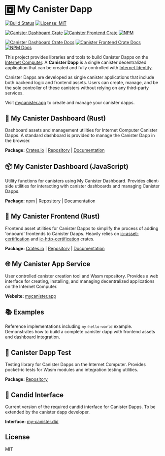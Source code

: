 # <img src="./my-canister-app/static/favicon.svg" alt="My Canister" width="32" height="32" style="vertical-align: middle;"> My Canister Dapp

[![Build Status](https://github.com/Web3NL/my-canister-dapp/workflows/Release/badge.svg)](https://github.com/Web3NL/my-canister-dapp/actions)
[![License: MIT](https://img.shields.io/badge/License-MIT-green.svg)](https://opensource.org/licenses/MIT)

[![Canister Dashboard Crate](<https://img.shields.io/crates/v/my-canister-dashboard.svg?label=Canister%20Dashboard%20Crate>)](https://crates.io/crates/my-canister-dashboard)
[![Canister Frontend Crate](<https://img.shields.io/crates/v/my-canister-frontend.svg?label=Canister%20Frontend%20Crate>)](https://crates.io/crates/my-canister-frontend)
[![NPM](<https://img.shields.io/npm/v/@web3nl/my-canister-dashboard.svg?label=NPM>)](https://www.npmjs.com/package/@web3nl/my-canister-dashboard)

[![Canister Dashboard Crate Docs](<https://img.shields.io/docsrs/my-canister-dashboard?label=Canister%20Dashboard%20Crate%20Docs>)](https://docs.rs/my-canister-dashboard)
[![Canister Frontend Crate Docs](<https://img.shields.io/docsrs/my-canister-frontend?label=Canister%20Frontend%20Crate%20Docs>)](https://docs.rs/my-canister-frontend)
[![NPM Docs](<https://img.shields.io/badge/NPM%20Docs-GitHub%20Pages-blue>)](https://web3nl.github.io/my-canister-dapp/web3nl-my-canister-dashboard-js/)

This project provides libraries and tools to build Canister Dapps on the [Internet Computer](https://internetcomputer.org). A **Canister Dapp** is a single canister decentralized application that can be created and fully controlled with [Internet Identity](https://identity.internetcomputer.org).

Canister Dapps are developed as single canister applications that include both backend logic and frontend assets. Users can create, manage, and be the sole controller of these canisters without relying on any third-party services.

Visit [mycanister.app](https://mycanister.app) to create and manage your canister dapps.

## 🦀 My Canister Dashboard (Rust)

Dashboard assets and management utilities for Internet Computer Canister Dapps. A standard dashboard is provided to manage the Canister Dapp in the browser.

**Package:** [Crates.io](https://crates.io/crates/my-canister-dashboard) | [Repository](https://github.com/Web3NL/my-canister-dapp/tree/main/my-canister-dapp-rs/my-canister-dashboard) | [Documentation](https://docs.rs/my-canister-dashboard)

## 📦 My Canister Dashboard (JavaScript)

Utility functions for canisters using My Canister Dashboard.
Provides client-side utilities for interacting with canister dashboards and managing Canister Dapps.

**Package:** [npm](https://www.npmjs.com/package/@web3nl/my-canister-dashboard) | [Repository](https://github.com/Web3NL/my-canister-dapp/tree/main/my-canister-dapp-js/my-canister-dashboard-js) | [Documentation](https://web3nl.github.io/my-canister-dapp/web3nl-my-canister-dashboard-js/)

## 🦀 My Canister Frontend (Rust)

Frontend asset utilities for Canister Dapps to simplify the process of adding 'onboard' frontends to Canister Dapps.
Heavily relies on [ic-asset-certification](https://crates.io/crates/ic-asset-certification) and [ic-http-certification](https://crates.io/crates/ic-http-certification) crates.

**Package:** [Crates.io](https://crates.io/crates/my-canister-frontend) | [Repository](https://github.com/Web3NL/my-canister-dapp/tree/main/my-canister-dapp-rs/my-canister-frontend) | [Documentation](https://docs.rs/my-canister-frontend)

## 🌐 My Canister App Service

User controlled canister creation tool and Wasm repository.
Provides a web interface for creating, installing, and managing decentralized applications on the Internet Computer.

**Website:** [mycanister.app](https://mycanister.app)

## 📚 Examples

Reference implementations including `my-hello-world` example.
Demonstrates how to build a complete canister dapp with frontend assets and dashboard integration.

## 🦀 Canister Dapp Test

Testing library for Canister Dapps on the Internet Computer.
Provides pocket-ic tests for Wasm modules and integration testing utilities.

**Package:** [Repository](https://github.com/Web3NL/my-canister-dapp/tree/main/my-canister-dapp-rs/canister-dapp-test)

## 🔧 Candid Interface

Current version of the required candid interface for Canister Dapps. To be extended by the canister dapp developer.

**Interface:** [my-canister.did](https://github.com/Web3NL/my-canister-dapp/blob/main/candid/my-canister.did)

## License

MIT
